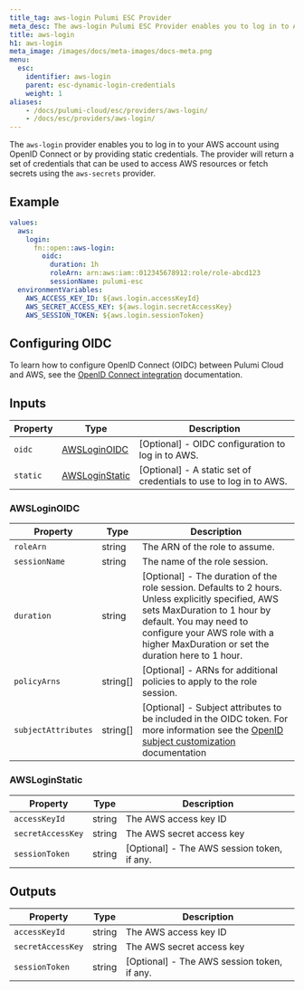 ```yaml
---
title_tag: aws-login Pulumi ESC Provider
meta_desc: The aws-login Pulumi ESC Provider enables you to log in to AWS using OIDC or static credentials.
title: aws-login
h1: aws-login
meta_image: /images/docs/meta-images/docs-meta.png
menu:
  esc:
    identifier: aws-login
    parent: esc-dynamic-login-credentials
    weight: 1
aliases:
    - /docs/pulumi-cloud/esc/providers/aws-login/
    - /docs/esc/providers/aws-login/
---
```


The `aws-login` provider enables you to log in to your AWS account using OpenID Connect or by providing static credentials. The provider will return a set of credentials that can be used to access AWS resources or fetch secrets using the `aws-secrets` provider.

## Example

```yaml
values:
  aws:
    login:
      fn::open::aws-login:
        oidc:
          duration: 1h
          roleArn: arn:aws:iam::012345678912:role/role-abcd123
          sessionName: pulumi-esc
  environmentVariables:
    AWS_ACCESS_KEY_ID: ${aws.login.accessKeyId}
    AWS_SECRET_ACCESS_KEY: ${aws.login.secretAccessKey}
    AWS_SESSION_TOKEN: ${aws.login.sessionToken}
```

## Configuring OIDC

To learn how to configure OpenID Connect (OIDC) between Pulumi Cloud and AWS, see the [OpenID Connect integration](/docs/pulumi-cloud/oidc/provider/aws/) documentation.

## Inputs

| Property | Type                              | Description                                                       |
|----------|-----------------------------------|-------------------------------------------------------------------|
| `oidc`   | [AWSLoginOIDC](#awsloginoidc)     | [Optional] - OIDC configuration to log in to AWS.                 |
| `static` | [AWSLoginStatic](#awsloginstatic) | [Optional] - A static set of credentials to use to log in to AWS. |

### AWSLoginOIDC

| Property      | Type     | Description                                                                                                                                                                                                                                       |
|---------------|----------|---------------------------------------------------------------------------------------------------------------------------------------------------------------------------------------------------------------------------------------------------|
| `roleArn`     | string   | The ARN of the role to assume.                                                                                                                                                                                                                    |
| `sessionName` | string   | The name of the role session.                                                                                                                                                                                                                     |
| `duration`    | string   | [Optional] - The duration of the role session. Defaults to 2 hours. Unless explicitly specified, AWS sets MaxDuration to 1 hour by default. You may need to configure your AWS role with a higher MaxDuration or set the duration here to 1 hour. |
| `policyArns`  | string[] | [Optional] - ARNs for additional policies to apply to the role session.                                                                                                                                                                           |
| `subjectAttributes`  | string[] | [Optional] - Subject attributes to be included in the OIDC token. For more information see the [OpenID subject customization](/docs/esc/environments/configuring-oidc/#custom-token-claim) documentation |

### AWSLoginStatic

| Property          | Type   | Description                                 |
|-------------------|--------|---------------------------------------------|
| `accessKeyId`     | string | The AWS access key ID                       |
| `secretAccessKey` | string | The AWS secret access key                   |
| `sessionToken`    | string | [Optional] - The AWS session token, if any. |

## Outputs

| Property          | Type   | Description                                 |
|-------------------|--------|---------------------------------------------|
| `accessKeyId`     | string | The AWS access key ID                       |
| `secretAccessKey` | string | The AWS secret access key                   |
| `sessionToken`    | string | [Optional] - The AWS session token, if any. |
